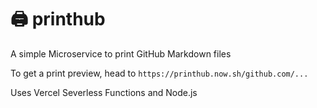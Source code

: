# 🖨 printhub

A simple Microservice to print GitHub Markdown files

To get a print preview, head to `https://printhub.now.sh/github.com/...`

Uses Vercel Severless Functions and Node.js
